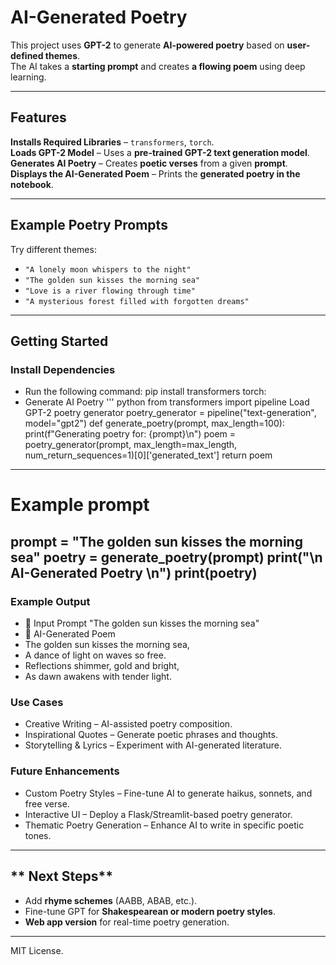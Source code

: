 # AI-Generated Poetry  

This project uses **GPT-2** to generate **AI-powered poetry** based on **user-defined themes**.  
The AI takes a **starting prompt** and creates **a flowing poem** using deep learning.

---

##  Features
 **Installs Required Libraries** – `transformers`, `torch`.  
 **Loads GPT-2 Model** – Uses a **pre-trained GPT-2 text generation model**.  
 **Generates AI Poetry** – Creates **poetic verses** from a given **prompt**.  
 **Displays the AI-Generated Poem** – Prints the **generated poetry in the notebook**.  

---

##  Example Poetry Prompts
Try different themes:
-  `"A lonely moon whispers to the night"`
-  `"The golden sun kisses the morning sea"`
-  `"Love is a river flowing through time"`
-  `"A mysterious forest filled with forgotten dreams"`

---

##  Getting Started

### **Install Dependencies**
- Run the following command:
pip install transformers torch:
- Generate AI Poetry
''' python
from transformers import pipeline
Load GPT-2 poetry generator
poetry_generator = pipeline("text-generation", model="gpt2")
def generate_poetry(prompt, max_length=100):
    print(f"Generating poetry for: {prompt}\n")
    poem = poetry_generator(prompt, max_length=max_length, num_return_sequences=1)[0]['generated_text']
    return poem
---
# Example prompt
prompt = "The golden sun kisses the morning sea"
poetry = generate_poetry(prompt)
print("\n AI-Generated Poetry \n")
print(poetry)
---
### Example Output
- 🔹 Input Prompt
"The golden sun kisses the morning sea"
- 🔹 AI-Generated Poem
- The golden sun kisses the morning sea,  
- A dance of light on waves so free.  
- Reflections shimmer, gold and bright,  
- As dawn awakens with tender light.
  
 ### Use Cases
- Creative Writing – AI-assisted poetry composition.
- Inspirational Quotes – Generate poetic phrases and thoughts.
- Storytelling & Lyrics – Experiment with AI-generated literature.

### Future Enhancements
- Custom Poetry Styles – Fine-tune AI to generate haikus, sonnets, and free verse.
- Interactive UI – Deploy a Flask/Streamlit-based poetry generator.
- Thematic Poetry Generation – Enhance AI to write in specific poetic tones.

---

## ** Next Steps**
- Add **rhyme schemes** (AABB, ABAB, etc.).  
- Fine-tune GPT for **Shakespearean or modern poetry styles**.  
- **Web app version** for real-time poetry generation.

--- 
 MIT License.
